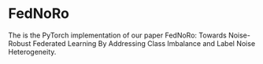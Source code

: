 # FedNoRo

The is the PyTorch implementation of our paper FedNoRo: Towards Noise-Robust Federated Learning By Addressing Class Imbalance and Label Noise Heterogeneity.